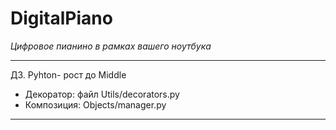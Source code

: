 # DigitalPiano
_Цифровое пианино в рамках вашего ноутбука_

---
ДЗ. Pyhton- рост до Middle
- Декоратор: файл Utils/decorators.py
- Композиция: Objects/manager.py
---
